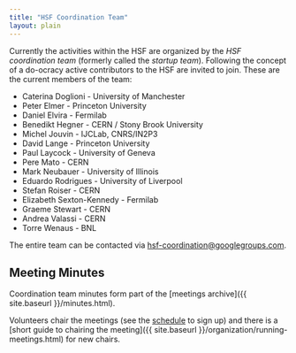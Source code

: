 ```yaml
---
title: "HSF Coordination Team"
layout: plain
---
```


Currently the activities within the HSF are organized by the *HSF coordination team* (formerly called the *startup team*). Following the concept of a do-ocracy active contributors to the HSF are invited to join. These are the current members of the team:

* Caterina Doglioni - University of Manchester
* Peter Elmer - Princeton University
* Daniel Elvira - Fermilab
* Benedikt Hegner - CERN / Stony Brook University
* Michel Jouvin - IJCLab, CNRS/IN2P3
* David Lange - Princeton University
* Paul Laycock - University of Geneva
* Pere Mato - CERN
* Mark Neubauer - University of Illinois
* Eduardo Rodrigues - University of Liverpool
* Stefan Roiser - CERN
* Elizabeth Sexton-Kennedy - Fermilab
* Graeme Stewart - CERN
* Andrea Valassi - CERN
* Torre Wenaus - BNL

The entire team can be contacted via <hsf-coordination@googlegroups.com>.

## Meeting Minutes

Coordination team minutes form part of the [meetings archive]({{ site.baseurl }}/minutes.html).

Volunteers chair the meetings (see the [schedule](https://docs.google.com/spreadsheets/d/1Z1Z4payCpieOLiVFcC6y9j-KCj71u6xX232LHUgIHfI/edit?usp=sharing) to sign up) and there is a [short guide to chairing the meeting]({{ site.baseurl }}/organization/running-meetings.html) for new chairs.
